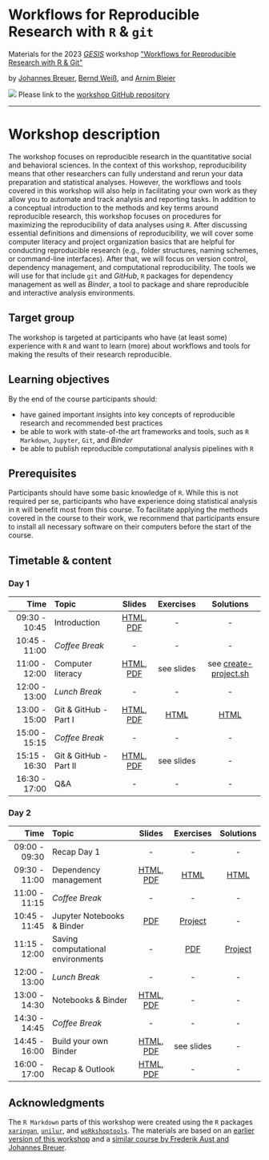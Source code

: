 # Workflows for Reproducible Research with `R` & `git`

Materials for the 2023 [*GESIS*](https://www.gesis.org/en/home/) workshop ["Workflows for Reproducible Research with R & Git"](https://training.gesis.org/?site=pDetails&child=full&pID=0xBFA25C61BAA646DCB0EBAC523EBAF532)

by [Johannes Breuer](https://www.johannesbreuer.com/), [Bernd Weiß](https://www.gesis.org/en/institute/staff/person/Bernd.Weiss), and [Arnim Bleier](https://www.gesis.org/en/institute/staff/person/arnim.bleier)

[![](https://licensebuttons.net/l/by/3.0/80x15.png)](https://creativecommons.org/licenses/by/4.0/) 
Please link to the [workshop GitHub repository](https://github.com/jobreu/reproducible-research-gesis-2023)

---

# Workshop description

The workshop focuses on reproducible research in the quantitative social and behavioral sciences. In the context of this workshop, reproducibility means that other researchers can fully understand and rerun your data preparation and statistical analyses. However, the workflows and tools covered in this workshop will also help in facilitating your own work as they allow you to automate and track analysis and reporting tasks. In addition to a conceptual introduction to the methods and key terms around reproducible research, this workshop focuses on procedures for maximizing the reproducibility of data analyses using `R`. After discussing essential definitions and dimensions of reproducibility, we will cover some computer literacy and project organization basics that are helpful for conducting reproducible research (e.g., folder structures, naming schemes, or command-line interfaces). After that, we will focus on version control, dependency management, and computational reproducibility. The tools we will use for that include `git` and *GitHub*, `R` packages for dependency management as well as *Binder*, a tool to package and share reproducible and interactive analysis environments.

## Target group

The workshop is targeted at participants who have (at least some) experience with `R` and want to learn (more) about workflows and tools for making the results of their research reproducible.
 
## Learning objectives

By the end of the course participants should:
-  have gained important insights into key concepts of reproducible research and recommended best practices
-  be able to work with state-of-the art frameworks and tools, such as `R Markdown`, `Jupyter`, `Git`, and *Binder*
-  be able to publish reproducible computational analysis pipelines with `R`

## Prerequisites

Participants should have some basic knowledge of `R`. While this is not required per se, participants who have experience doing statistical analysis in `R` will benefit most from this course. To facilitate applying the methods covered in the course to their work, we recommend that participants ensure to install all necessary software on their computers before the start of the course. 

## Timetable & content

### Day 1

| Time | Topic | Slides | Exercises | Solutions |
| ---: | :---- | :----: | :-------: | :-------: |
| 09:30 - 10:45 | Introduction | [HTML](https://jobreu.github.io/reproducible-research-gesis-2022/slides/Introduction.html), [PDF](https://raw.githubusercontent.com/jobreu/reproducible-research-gesis-2022/main/slides/Introduction.pdf) | - | - |
| 10:45 - 11:00 | *Coffee Break* | - | - | - |
| 11:00 - 12:00 | Computer literacy | [HTML](https://jobreu.github.io/reproducible-research-gesis-2022/slides/comp-literacy.html), [PDF](https://raw.githubusercontent.com/jobreu/reproducible-research-gesis-2022/main/slides/comp-literacy.pdf) | see slides | see [create-project.sh](https://github.com/jobreu/reproducible-research-gesis-2022/blob/main/content/sh/create-project.sh) |
| 12:00 - 13:00 | *Lunch Break* | - | - | - |
| 13:00 - 15:00 | Git & GitHub - Part I | [HTML](https://jobreu.github.io/reproducible-research-gesis-2022/slides/RMarkdown.html), [PDF](https://raw.githubusercontent.com/jobreu/reproducible-research-gesis-2022/main/slides/RMarkdown.pdf) | [HTML](https://jobreu.github.io/reproducible-research-gesis-2022/exercises/Exercise_RMarkdown.html) | [HTML](https://jobreu.github.io/reproducible-research-gesis-2022/solutions/Exercise_RMarkdown.html) |
| 15:00 - 15:15 | *Coffee Break* | - | - | - |
| 15:15 - 16:30 | Git & GitHub - Part II | [HTML](https://jobreu.github.io/reproducible-research-gesis-2022/slides/intro-git.html), [PDF](https://raw.githubusercontent.com/jobreu/reproducible-research-gesis-2022/main/slides/intro-git.pdf) | see slides | - |
| 16:30 - 17:00 | Q&A | - | - | - |

### Day 2

| Time | Topic | Slides | Exercises | Solutions |
| ---: | :---- | :----: | :-------: | :-------: |
| 09:00 - 09:30 | Recap Day 1 | - | - | - |
| 09:30 - 11:00 | Dependency management | [HTML](https://jobreu.github.io/reproducible-research-gesis-2022/slides/Git_RStudio.html), [PDF](https://raw.githubusercontent.com/jobreu/reproducible-research-gesis-2022/main/slides/Git_RStudio.pdf) | [HTML](https://jobreu.github.io/reproducible-research-gesis-2022/exercises/Exercise_Git_Rstudio.html) | [HTML](https://jobreu.github.io/reproducible-research-gesis-2022/solutions/Exercise_Git_Rstudio.html) |
| 11:00 - 11:15 | *Coffee Break* | - | - | - |
| 10:45 - 11:45 | Jupyter Notebooks & Binder | [PDF](https://raw.githubusercontent.com/jobreu/reproducible-research-gesis-2022/main/slides/Binder.pdf) | [Project](https://github.com/arnim/ggplot2Demo) | - |
| 11:15 - 12:00 | Saving computational environments | - | [PDF](https://raw.githubusercontent.com/jobreu/reproducible-research-gesis-2022/main/exercises/Binder_exercise.pdf) | [Project](https://github.com/arnim/COVID-19_Binder) |
| 12:00 - 13:00 | *Lunch Break* | - | - | - |
| 13:00 - 14:30 | Notebooks & Binder | [HTML](https://jobreu.github.io/reproducible-research-gesis-2022/slides/Sharing_publishing.html), [PDF](https://raw.githubusercontent.com/jobreu/reproducible-research-gesis-2022/main/slides/Sharing_publishing.pdf) | - | - |
| 14:30 - 14:45 | *Coffee Break* | - | - | - |
| 14:45 - 16:00 |Build your own Binder | [HTML](https://jobreu.github.io/reproducible-research-gesis-2022/slides/intro-collab-github.html), [PDF](https://raw.githubusercontent.com/jobreu/reproducible-research-gesis-2022/main/slides/intro-collab-github.pdf) | see slides | - |
| 16:00 - 17:00 | Recap & Outlook | [HTML](https://jobreu.github.io/reproducible-research-gesis-2022/slides/Recap_outlook.html), [PDF](https://raw.githubusercontent.com/jobreu/reproducible-research-gesis-2022/main/slides/Recap_outlook.pdf) | - | - |

## Acknowledgments

The `R Markdown` parts of this workshop were created using the `R` packages [`xaringan`](https://github.com/yihui/xaringan), [`unilur`](https://koncina.github.io/unilur/), and [`woRkshoptools`](https://github.com/StefanJuenger/woRkshoptools). The materials are based on an [earlier version of this workshop](https://github.com/jobreu/reproducible-research-gesis-2022) and a [similar course by Frederik Aust and Johannes Breuer](https://github.com/crsh/reproducible-research-practices-workshop).
